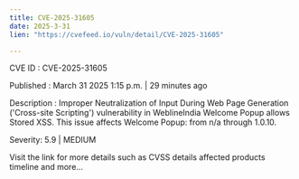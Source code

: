 ```yaml
---
title: CVE-2025-31605
date: 2025-3-31
lien: "https://cvefeed.io/vuln/detail/CVE-2025-31605"

---
```


CVE ID : CVE-2025-31605

Published :  March 31
2025
1:15 p.m. | 29 minutes ago

Description : Improper Neutralization of Input During Web Page Generation ('Cross-site Scripting') vulnerability in WeblineIndia Welcome Popup allows Stored XSS. This issue affects Welcome Popup: from n/a through 1.0.10.

Severity: 5.9 | MEDIUM

Visit the link for more details
such as CVSS details
affected products
timeline
and more...
